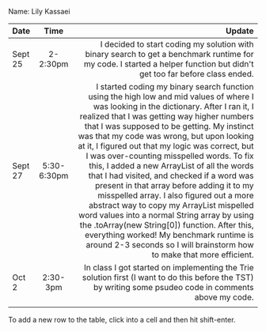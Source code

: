 Name: Lily Kassaei

| Date    |    Time     |                                                                                                                                                                                                                                                                                                                                                                                                                                                                                                                                                                                                                                                                                                                                                                                                                                       Update |
|:--------|:-----------:|---------------------------------------------------------------------------------------------------------------------------------------------------------------------------------------------------------------------------------------------------------------------------------------------------------------------------------------------------------------------------------------------------------------------------------------------------------------------------------------------------------------------------------------------------------------------------------------------------------------------------------------------------------------------------------------------------------------------------------------------------------------------------------------------------------------------------------------------:|
| Sept 25 |  2-2:30pm   |                                                                                                                                                                                                                                                                                                                                                                                                                                                                                                                                                                                                                                                                      I decided to start coding my solution with binary search to get a benchmark runtime for my code. I started a helper function but didn't get too far before class ended. |
| Sept 27 | 5:30-6:30pm | I started coding my binary search function using the high low and mid values of where I was looking in the dictionary. After I ran it, I realized that I was getting way higher numbers that I was supposed to be getting. My instinct was that my code was wrong, but upon looking at it, I figured out that my logic was correct, but I was over-counting misspelled words. To fix this, I added a new ArrayList of all the words that I had visited, and checked if a word was present in that array before adding it to my misspelled array. I also figured out a more abstract way to copy my ArrayList mispelled word values into a normal String array by using the .toArray(new String[0]) function. After this, everything worked! My benchmark runtime is around 2-3 seconds so I will brainstorm how to make that more efficient. |
| Oct 2   |  2:30-3pm   |                                                                                                                                                                                                                                                                                                                                                                                                                                                                                                                                                                                                                                                                                     In class I got started on implementing the Trie solution first (I want to do this before the TST) by writing some psudeo code in comments above my code. |
|         |             |                                                                                                                                                                                                                                                                                                                                                                                                                                                                                                                                                                                                                                                                                                                                                                                                                                              |


To add a new row to the table, click into a cell and then hit shift-enter.
